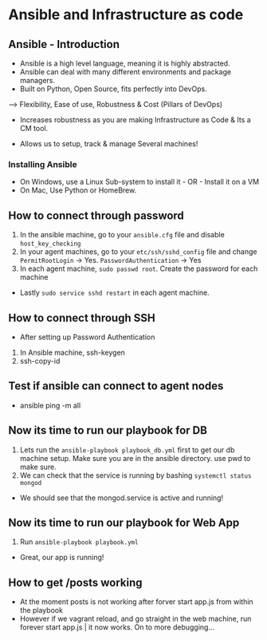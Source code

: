 # Ansible and Infrastructure as code

## Ansible - Introduction

- Ansible is a high level language, meaning it is highly abstracted. 
- Ansible can deal with many different environments and package managers.
- Built on Python, Open Source, fits perfectly into DevOps.

--> Flexibility, Ease of use, Robustness & Cost (Pillars of DevOps)

- Increases robustness as you are making Infrastructure as Code & Its a CM tool.

- Allows us to setup, track & manage Several machines!

### Installing Ansible

- On Windows, use a Linux Sub-system to install it - OR - Install it on a VM
- On Mac, Use Python or HomeBrew. 

## How to connect through password

1. In the ansible machine, go to your `ansible.cfg` file and disable `host_key_checking`
2. In your agent machines, go to your `etc/ssh/sshd_config` file and change `PermitRootLogin` -> Yes. `PasswordAuthentication` -> Yes
3. In each agent machine, `sudo passwd root`. Create the password for each machine

- Lastly `sudo service sshd restart` in each agent machine.

## How to connect through SSH

- After setting up Password Authentication

1. In Ansible machine, ssh-keygen
2. ssh-copy-id <Target Machine IP>

## Test if ansible can connect to agent nodes

- ansible ping -m all

## Now its time to run our playbook for DB

1. Lets run the `ansible-playbook playbook_db.yml` first to get our db machine setup. Make sure you are in the ansible directory. use pwd to make sure.
2. We can check that the service is running by bashing `systemctl status mongod`

- We should see that the mongod.service is active and running!

## Now its time to run our playbook for Web App

1. Run `ansible-playbook playbook.yml`

- Great, our app is running!

## How to get /posts working

- At the moment posts is not working after forver start app.js from within the playbook
- However if we vagrant reload, and go straight in the web machine, run forever start app.js  |  it now works. On to more debugging...




